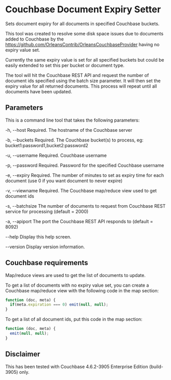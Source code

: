# Couchbase Document Expiry Setter

Sets document expiry for all documents in specified Couchbase buckets.

This tool was created to resolve some disk space issues due to documents added to Couchbase by the https://github.com/OrleansContrib/OrleansCouchbaseProvider having no expiry value set. 

Currently the same expiry value is set for all specified buckets but could be easily extended to set this per bucket or document type.

The tool will hit the Couchbase REST API and request the number of document ids specified using the batch size parameter. It will then set the expiry value for all returned documents. This process will repeat until all documents have been updated. 

## Parameters

This is a command line tool that takes the following parameters:

-h, --host         Required. The hostname of the Couchbase server

-b, --buckets      Required. The Couchbase bucket(s) to process, eg: bucket1:password1,bucket2:password2

-u, --username     Required. Couchbase username

-p, --password     Required. Password for the specified Couchbase username

-e, --expiry       Required. The number of minutes to set as expiry time for each document (use 0 if you want
                   document to never expire)

-v, --viewname     Required. The Couchbase map/reduce view used to get document ids

-s, --batchsize    The number of documents to request from Couchbase REST service for processing (default = 2000)

-a, --apiport      The port the Couchbase REST API responds to (default = 8092)

--help             Display this help screen.

--version          Display version information.

## Couchbase requirements

Map/reduce views are used to get the list of documents to update.

To get a list of documents with no expiry value set, you can create a Couchbase map/reduce view with the following code in the map section:

```javascript
function (doc, meta) {
  if(meta.expiration === 0) emit(null, null);
}
```

To get a list of all document ids, put this code in the map section:

```javascript
function (doc, meta) {
  emit(null, null);
}
```

## Disclaimer

This has been tested with Couchbase 4.6.2-3905 Enterprise Edition (build-3905) only.
